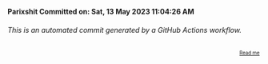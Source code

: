 **Parixshit Committed on: Sat, 13 May 2023 11:04:26 AM** <!-- 61015313-673b-46d3-ba29-c52c1f02f622 -->

###### This is an automated commit generated by a GitHub Actions workflow.

<div align="right"><sub><sup><a href="https://github.com/Parixshit/AutoCommit.git">Read me</a></sup></sub></div>
